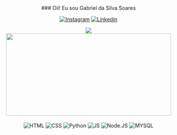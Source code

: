 <div align="center">
   ### Oii! Eu sou Gabriel da Silva Soares
   <br>
   
   [![Instagram](https://img.shields.io/badge/Instagram-E4405F?style=for-the-badge&logo=instagram&logoColor=white)](https://www.instagram.com/bielxs_ss_/)
   [![Linkedin](https://img.shields.io/badge/LinkedIn-0077B5?style=for-the-badge&logo=linkedin&logoColor=white)](https://www.linkedin.com/in/gabriel-soares-3098782b0/)
   
   <div>
      <img src="https://github-readme-stats.vercel.app/api/top-langs/?username=Bielxs633&layout=compact&langs_count=12&theme=dracula&bg_color=00000000&border_color=00000000&locale=pt-br">
   <br>
      <img width="450" height="225" src="https://github-readme-stats.vercel.app/api?username=Bielxs633&show_icons=true&theme=dracula&bg_color=00000000&border_color=00000000&rank_icon=github&ring_color=8dd5ed&include_all_commits=true">
   </div>
   
   <div style="display: inline_block"><br/>
       <img align="center" alt="HTML" src="https://img.shields.io/badge/HTML-FF0000?style=for-the-badge&logo=html5&logoColor=white" />
       <img align="center" alt="CSS" src="https://img.shields.io/badge/CSS-0000FF?&style=for-the-badge&logo=css3&logoColor=white" />
       <img align="center" alt="Python" src="https://img.shields.io/badge/Python-008000?style=for-the-badge&logo=python&logoColor=white" />
       <img align="center" alt="JS" src="https://img.shields.io/badge/JavaScript-F7DF1E?style=for-the-badge&logo=javascript&logoColor=black" />
       <img align="center" alt="Node.JS" src="https://img.shields.io/badge/Node.js-FF4500?style=for-the-badge&logo=node.js&logoColor=white" />
       <img align="center" alt="MYSQL" src="https://img.shields.io/badge/MySQL-00000F?style=for-the-badge&logo=mysql&logoColor=white" />
   </div><br/>
   
</div>



















 
